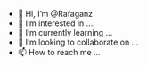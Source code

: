 - 👋 Hi, I’m @Rafaganz
- 👀 I’m interested in ...
- 🌱 I’m currently learning ...
- 💞️ I’m looking to collaborate on ...
- 📫 How to reach me ...

<!---
Rafaganz/Rafaganz is a ✨ special ✨ repository because its `README.md` (this file) appears on your GitHub profile.
You can click the Preview link to take a look at your changes.
--->
